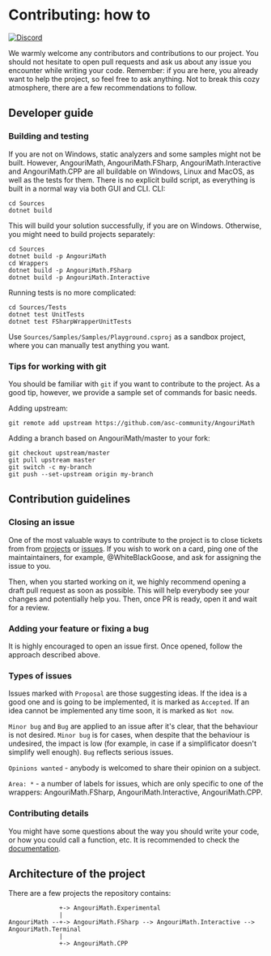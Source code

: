# Contributing: how to

<a href="https://discord.gg/YWJEX7a"><img alt="Discord" src="https://img.shields.io/discord/642350046213439489?color=darkgreen&label=Join+our+chat!&logo=discord&style=flat&labelColor=474"></a>

We warmly welcome any contributors and contributions to our project. You should not hesitate to open pull requests and ask us about any issue you encounter while writing your code. Remember: if you are here, you already want to help the project, so feel free to ask anything. Not to break this cozy atmosphere, there are a few recommendations to follow.

## Developer guide

### Building and testing

If you are not on Windows, static analyzers and some samples might not be built. However, AngouriMath, AngouriMath.FSharp, AngouriMath.Interactive and AngouriMath.CPP are all buildable on Windows, Linux and MacOS, as well as the tests for them. There is no explicit build script, as everything is built in a normal way via both GUI and CLI. CLI:
```
cd Sources
dotnet build
```
This will build your solution successfully, if you are on Windows. Otherwise, you might need to build projects separately:
```
cd Sources
dotnet build -p AngouriMath
cd Wrappers
dotnet build -p AngouriMath.FSharp
dotnet build -p AngouriMath.Interactive
```

Running tests is no more complicated:
```
cd Sources/Tests
dotnet test UnitTests
dotnet test FSharpWrapperUnitTests
```

Use `Sources/Samples/Samples/Playground.csproj` as a sandbox project, where you can manually test anything you want.

### Tips for working with git

You should be familiar with `git` if you want to contribute to the project. As a good tip, however, we provide a sample set of commands for basic needs.

Adding upstream:
```
git remote add upstream https://github.com/asc-community/AngouriMath
```

Adding a branch based on AngouriMath/master to your fork:
```
git checkout upstream/master
git pull upstream master
git switch -c my-branch
git push --set-upstream origin my-branch
```

## Contribution guidelines

### Closing an issue

One of the most valuable ways to contribute to the project is to close tickets from from [projects](https://github.com/asc-community/AngouriMath/projects) or [issues](https://github.com/asc-community/AngouriMath/issues). If you wish to work on a card, ping one of the maintaintainers, for example, @WhiteBlackGoose, and ask for assigning the issue to you.

Then, when you started working on it, we highly recommend opening a draft pull request as soon as possible. This will help everybody see your changes and potentially help you. Then, once PR is ready, open it and wait for a review.

### Adding your feature or fixing a bug

It is highly encouraged to open an issue first. Once opened, follow the approach described above.

### Types of issues

Issues marked with `Proposal` are those suggesting ideas. If the idea is a good one and is going to be implemented, it is marked as `Accepted`. If an idea cannot be implemented any time soon, it is marked as `Not now`.

`Minor bug` and `Bug` are applied to an issue after it's clear, that the behaviour is not desired. `Minor bug` is for cases, when despite that the behaviour is undesired, the impact is low (for example, in case if a simplificator doesn't simplify well enough). `Bug` reflects serious issues.

`Opinions wanted` - anybody is welcomed to share their opinion on a subject.

`Area: *` - a number of labels for issues, which are only specific to one of the wrappers: AngouriMath.FSharp, AngouriMath.Interactive, AngouriMath.CPP.

### Contributing details

You might have some questions about the way you should write your code, or how you could call a function, etc. It is recommended to check the [documentation](./Sources/AngouriMath/Docs/Contributing).

## Architecture of the project

There are a few projects the repository contains:
```
              +-> AngouriMath.Experimental
              |
AngouriMath --+-> AngouriMath.FSharp --> AngouriMath.Interactive --> AngouriMath.Terminal
              |
              +-> AngouriMath.CPP
```
